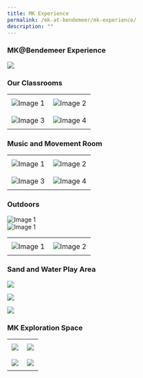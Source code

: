 ```yaml
---
title: MK Experience
permalink: /mk-at-bendemeer/mk-experience/
description: ""
---
```

### MK@Bendemeer Experience

![](/images/mkbuilding.png)

### Our Classrooms


<style>
  .image-table {
    width: 100%;
    border-collapse: collapse;
  }

  .image-column {
    text-align: center;
    width: 50%;
    padding: 10px;
  }

  .image-column img {
    max-width: 100%;
    height: auto;
    display: block;
    margin: 0 auto;
    max-height: 400px; /
  }
</style>

<table class="image-table">
  <tbody><tr>
    <td class="image-column">
      <img alt="Image 1" src="/images/classroom%201.jpg">
    </td>
    <td class="image-column">
      <img alt="Image 2" src="/images/classroom%202.jpg">
    </td>
  </tr>
  <tr>
    <td class="image-column">
      <img alt="Image 3" src="/images/classroom%203.jpg">
    </td>
    <td class="image-column">
      <img alt="Image 4" src="/images/dsb00502.jpg">
    </td>
  </tr>
</tbody></table>

### Music and Movement Room

<style>
  .image-table {
    width: 100%;
    border-collapse: collapse;
  }

  .image-column {
    text-align: center;
    width: 50%;
    padding: 10px;
  }

  .image-column img {
    max-width: 100%;
    height: auto;
    display: block;
    margin: 0 auto;
    max-height: 400px; 
  }
</style>

<table class="image-table">
  <tbody><tr>
    <td class="image-column">
      <img alt="Image 1" src="/images/music%20and%20movement%20room.jpg">
    </td>
    <td class="image-column">
      <img alt="Image 2" src="/images/musicandmovementroom.jpeg">
    </td>
  </tr>
  <tr>
    <td class="image-column">
      <img alt="Image 3" src="/images/musicandmovementroom2.jpeg">
    </td>
    <td class="image-column">
      <img alt="Image 4" src="/images/musicandmovement3.jpeg">
    </td>
  </tr>
</tbody></table>


### Outdoors

<img alt="Image 1" src="/images/img_20230117_225901.jpg">

<br>

<img alt="Image 1" src="/images/outdoor1.jpeg">

<style>
  .image-table {
    width: 100%;
    border-collapse: collapse;
  }

  .image-column {
    text-align: center;
    width: 50%;
    padding: 10px;
  }

  .image-column img {
    max-width: 100%;
    height: auto;
    display: block;
    margin: 0 auto;
    max-height: 300px; /* Adjust the max height as needed */
  }
</style>

<table class="image-table">
  <tbody><tr>
    <td class="image-column">
      <img alt="Image 1" src="/images/outdoor2.jpg">
    </td>
    <td class="image-column">
      <img alt="Image 2" src="/images/outdoor4.jpg">
    </td>
  </tr>
</tbody></table>

### Sand and Water Play Area

![](/images/img_20230117_231755.jpg)

![](/images/img_20230118_092229.jpg)

![](/images/img_20230213_082257.jpg)

### MK Exploration Space

<style>
  .image-table {
    width: 100%;
    border-collapse: collapse;
  }

  .image-row {
    display: flex;
    justify-content: space-between;
  }

  .image-column {
    text-align: center;
    width: 50%;
    padding: 10px;
  }

  .image-column img {
    max-width: 100%;
    height: auto;
    display: block;
    margin: 0 auto;
    max-height: 5000px; 
  }
</style>

<table class="image-table">
  <tbody><tr class="image-row">
    <td class="image-column">
      <img src="/images/mkopenspace.jpeg">
    </td>
    <td class="image-column">
      <img src="/images/mkopenspace4.jpeg">
    </td>
  </tr>
  <tr class="image-row">
    <td class="image-column">
      <img src="/images/mkopenspece3.jpeg">
    </td>
    <td class="image-column">
      <img src="/images/mkopenspace2.jpeg">
    </td>
  </tr>
</tbody></table>



